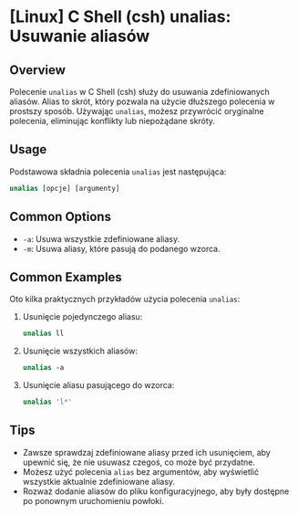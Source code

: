 # [Linux] C Shell (csh) unalias: Usuwanie aliasów

## Overview
Polecenie `unalias` w C Shell (csh) służy do usuwania zdefiniowanych aliasów. Alias to skrót, który pozwala na użycie dłuższego polecenia w prostszy sposób. Używając `unalias`, możesz przywrócić oryginalne polecenia, eliminując konflikty lub niepożądane skróty.

## Usage
Podstawowa składnia polecenia `unalias` jest następująca:

```csh
unalias [opcje] [argumenty]
```

## Common Options
- `-a`: Usuwa wszystkie zdefiniowane aliasy.
- `-m`: Usuwa aliasy, które pasują do podanego wzorca.

## Common Examples
Oto kilka praktycznych przykładów użycia polecenia `unalias`:

1. Usunięcie pojedynczego aliasu:
   ```csh
   unalias ll
   ```

2. Usunięcie wszystkich aliasów:
   ```csh
   unalias -a
   ```

3. Usunięcie aliasu pasującego do wzorca:
   ```csh
   unalias 'l*'
   ```

## Tips
- Zawsze sprawdzaj zdefiniowane aliasy przed ich usunięciem, aby upewnić się, że nie usuwasz czegoś, co może być przydatne.
- Możesz użyć polecenia `alias` bez argumentów, aby wyświetlić wszystkie aktualnie zdefiniowane aliasy.
- Rozważ dodanie aliasów do pliku konfiguracyjnego, aby były dostępne po ponownym uruchomieniu powłoki.